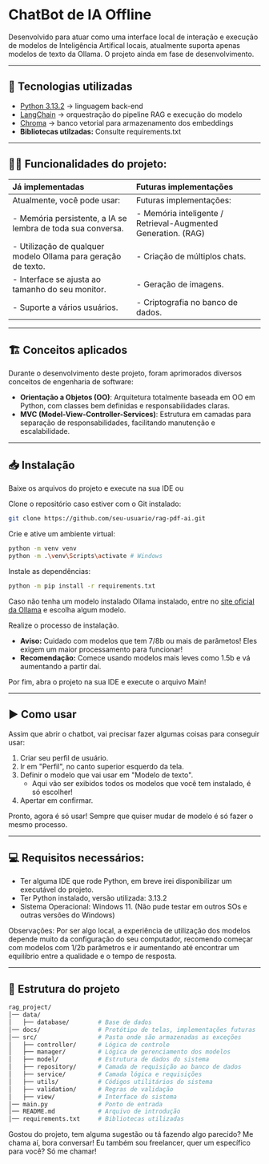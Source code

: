 # ChatBot de IA Offline
Desenvolvido para atuar como uma interface local de interação e execução de modelos de Inteligência Artifical locais, atualmente suporta apenas modelos de texto da Ollama.
O projeto ainda em fase de desenvolvimento.

---

## 🚀 Tecnologias utilizadas
- [Python 3.13.2](https://www.python.org/) → linguagem back-end
- [LangChain](https://www.langchain.com/) → orquestração do pipeline RAG e execução do modelo 
- [Chroma](https://www.trychroma.com/) → banco vetorial para armazenamento dos embeddings
- **Bibliotecas utilzadas:** Consulte requirements.txt
---

## 👨‍💻 Funcionalidades do projeto:
|Já implementadas|Futuras implementações|
|:------------------|:------------------|
|Atualmente, você pode usar:| Futuras implementações:|
|- Memória persistente, a IA se lembra de toda sua conversa.|- Memória inteligente / Retrieval-Augmented Generation. (RAG)|
|- Utilização de qualquer modelo Ollama para geração de texto.|- Criação de múltiplos chats.|
|- Interface se ajusta ao tamanho do seu monitor.|- Geração de imagens.|
|- Suporte a vários usuários.|- Criptografia no banco de dados.|

---

## 🏗️ Conceitos aplicados

Durante o desenvolvimento deste projeto, foram aprimorados diversos conceitos de engenharia de software:

- **Orientação a Objetos (OO)**: Arquitetura totalmente baseada em OO em Python, com classes bem definidas e responsabilidades claras.
- **MVC (Model-View-Controller-Services)**: Estrutura em camadas para separação de responsabilidades, facilitando manutenção e escalabilidade.

---

## 📥 Instalação

Baixe os arquivos do projeto e execute na sua IDE ou

Clone o repositório caso estiver com o Git instalado:

```bash
git clone https://github.com/seu-usuario/rag-pdf-ai.git
```

Crie e ative um ambiente virtual:

```bash
python -m venv venv
python -m .\venv\Scripts\activate # Windows
```

Instale as dependências:
```bash
python -m pip install -r requirements.txt
```

Caso não tenha um modelo instalado Ollama instalado, entre no [site oficial da Ollama](https://www.ollama.com/search) e escolha algum modelo.

Realize o processo de instalação.
- **Aviso:** Cuidado com modelos que tem 7/8b ou mais de parâmetos! Eles exigem um maior processamento para funcionar!
- **Recomendação:** Comece usando modelos mais leves como 1.5b e vá aumentando a partir daí.

Por fim, abra o projeto na sua IDE e execute o arquivo Main!

---

## ▶️ Como usar
Assim que abrir o chatbot, vai precisar fazer algumas coisas para conseguir usar:
   1. Criar seu perfil de usuário.
   2. Ir em "Perfil", no canto superior esquerdo da tela.
   3. Definir o modelo que vai usar em "Modelo de texto".
      -  Aqui vão ser exibidos todos os modelos que você tem instalado, é só escolher!
   4. Apertar em confirmar.

Pronto, agora é só usar! Sempre que quiser mudar de modelo é só fazer o mesmo processo.

---

## 💻 Requisitos necessários:
- Ter alguma IDE que rode Python, em breve irei disponibilizar um executável do projeto.
- Ter Python instalado, versão utilizada: 3.13.2
- Sistema Operacional: Windows 11. (Não pude testar em outros SOs e outras versões do Windows)

Observações: Por ser algo local, a experiência de utilização dos modelos depende muito da configuração do seu computador, recomendo começar com modelos com 1/2b parâmetros e ir aumentando até encontrar um equilíbrio entre a qualidade e o tempo de resposta.

---

## 📂 Estrutura do projeto

```bash
rag_project/
│── data/                
│   ├── database/        # Base de dados
│── docs/                # Protótipo de telas, implementações futuras
│── src/                 # Pasta onde são armazenadas as exceções
│   ├── controller/      # Lógica de controle
│   ├── manager/         # Lógica de gerenciamento dos modelos
│   ├── model/           # Estrutura de dados do sistema
│   ├── repository/      # Camada de requisição ao banco de dados
│   ├── service/         # Camada lógica e requisições
│   ├── utils/           # Códigos utilitários do sistema
│   ├── validation/      # Regras de validação
│   ├── view/            # Interface do sistema
│── main.py              # Ponto de entrada
│── README.md            # Arquivo de introdução
│── requirements.txt     # Bibliotecas utilizadas
```

Gostou do projeto, tem alguma sugestão ou tá fazendo algo parecido? Me chama aí, bora conversar!
Eu também sou freelancer, quer um específico para você? Só me chamar!
